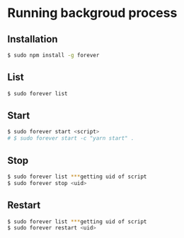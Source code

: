 # Running backgroud process

## Installation
```bash
$ sudo npm install -g forever
```

## List
```bash
$ sudo forever list
```

## Start
```bash
$ sudo forever start <script>
# $ sudo forever start -c "yarn start" .
```

## Stop
```bash
$ sudo forever list ***getting uid of script
$ sudo forever stop <uid>
```

## Restart
```bash
$ sudo forever list ***getting uid of script
$ sudo forever restart <uid>
```